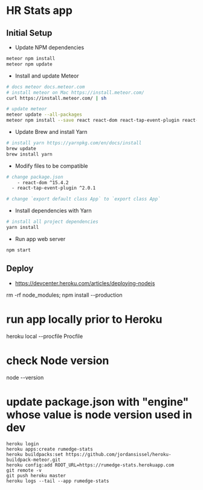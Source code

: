 # HR Stats app

## Initial Setup

* Update NPM dependencies 
```bash
meteor npm install
meteor npm update
```

* Install and update Meteor
```bash
# docs meteor docs.meteor.com
# install meteor on Mac https://install.meteor.com/
curl https://install.meteor.com/ | sh

# update meteor
meteor update --all-packages
meteor npm install --save react react-dom react-tap-event-plugin react-router material-ui react-chartjs-2
```

* Update Brew and install Yarn
```bash
# install yarn https://yarnpkg.com/en/docs/install
brew update
brew install yarn
```

* Modify files to be compatible

```bash
# change package.json 
	- react-dom ^15.4.2 
  - react-tap-event-plugin ^2.0.1

# change `export default class App` to `export class App`
```

* Install dependencies with Yarn
```bash
# install all project dependencies
yarn install
```

* Run app web server
```
npm start
```

## Deploy

* https://devcenter.heroku.com/articles/deploying-nodejs

rm -rf node_modules; npm install --production

# run app locally prior to Heroku

heroku local --procfile Procfile

# check Node version
node --version

# update package.json with "engine" whose value is node version used in dev

```
heroku login
heroku apps:create rumedge-stats
heroku buildpacks:set https://github.com/jordansissel/heroku-buildpack-meteor.git
heroku config:add ROOT_URL=https://rumedge-stats.herokuapp.com
git remote -v
git push heroku master
heroku logs --tail --app rumedge-stats
```